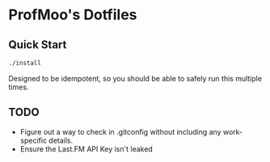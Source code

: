 # ProfMoo's Dotfiles

## Quick Start

```bash
./install
```

Designed to be idempotent, so you should be able to safely run this multiple times.

## TODO

* Figure out a way to check in .gitconfig without including any work-specific details.
* Ensure the Last.FM API Key isn't leaked
